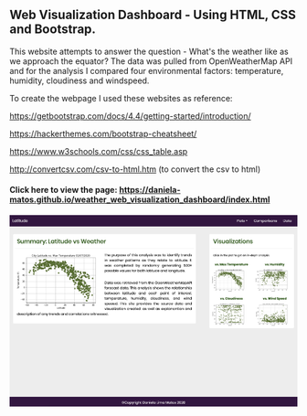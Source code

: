 ## Web Visualization Dashboard - Using HTML, CSS and Bootstrap.

This website attempts to answer the question - What's the weather like as we approach the equator? 
The data was pulled from OpenWeatherMap API and for the analysis I compared four environmental factors: temperature, humidity, cloudiness and windspeed. 

To create the webpage I used these websites as reference:

https://getbootstrap.com/docs/4.4/getting-started/introduction/

https://hackerthemes.com/bootstrap-cheatsheet/

https://www.w3schools.com/css/css_table.asp

http://convertcsv.com/csv-to-html.htm (to convert the csv to html)

#### Click here to view the page: https://daniela-matos.github.io/weather_web_visualization_dashboard/index.html

![Page](assets/images/page.png)
